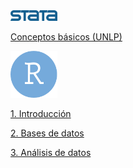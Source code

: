 <img src=stata-logo-blue.svg width="75" />

[Conceptos básicos (UNLP)](https://msangia.github.io/stata.html "Desarrollo de un proyecto.")        

<img src=rstudio-icon.png width="75" />

[1. Introducción](https://msangia.github.io/R/intro.html "Conceptos basicos. Objetos.")

[2. Bases de datos](https://msangia.github.io/R/basedatos.html "Manipulacion de base de datos.")

[3. Análisis de datos](https://msangia.github.io/R/analisis.html "Analisis basico de datos.")

